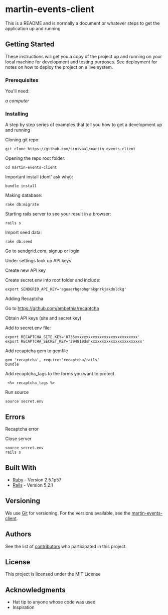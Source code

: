 # martin-events-client

This is a README and is normally a document or whatever steps to get the application up and running

## Getting Started

These instructions will get you a copy of the project up and running on your local machine for development and testing purposes. See deployment for notes on how to deploy the project on a live system.


### Prerequisites

You'll need:

*a computer*

### Installing

A step by step series of examples that tell you how to get a development up and running

Cloning git repo:
```
git clone https://github.com/sinivaal/martin-events-client
```
Opening the repo root folder:
```
cd martin-events-client
```
Important install (dont' ask why):
```
bundle install
```
Making database:
```
rake db:migrate
```
Starting rails server to see your result in a browser:
```
rails s
```
Import seed data:
```
rake db:seed
```
Go to sendgrid.com, signup or login

Under settings look up API keys

Create new API key

Create secret.env into root folder and include:
```
export SENDGRID_API_KEY='agoaerhgaohgnakgnrkjakdnldkg'
```
Adding Recaptcha

Go to https://github.com/ambethia/recaptcha

Obtain API keys (site and secret key)

Add to secret.env file:
```
export RECAPTCHA_SITE_KEY='8735xxxxxxxxxxxxxxxxxxxxxxxxxxxx'
export RECAPTCHA_SECRET_KEY='294819dshxxxxxxxxxxxxxxxxxxxxxxx'
```
Add recaptcha gem to gemfile
```
gem 'recaptcha', require:'recaptcha/rails'
bundle
```
Add recaptcha_tags to the forms you want to protect.
```
 <%= recaptcha_tags %>
 ```
Run source 
```
source secret.env
```
## Errors

Recaptcha error

Close server
```
source secret.env
rails s
```

## Built With

* [Ruby](https://www.ruby-lang.org/en/) - Version 2.5.1p57
* [Rails](https://rubyonrails.org/) - Version 5.2.1


## Versioning

We use [Git](https://git-scm.com/) for versioning. For the versions available, see the [martin-events-client](https://github.com/sinivaal/martin-events-client). 

## Authors

See the list of [contributors](https://github.com/sinivaal/martin-events-client/graphs/contributors) who participated in this project.

## License

This project is licensed under the MIT License

## Acknowledgments

* Hat tip to anyone whose code was used
* Inspiration


